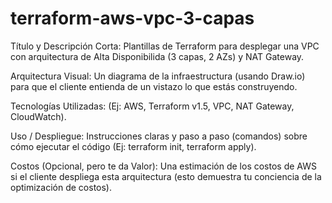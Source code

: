 # terraform-aws-vpc-3-capas

Título y Descripción Corta: Plantillas de Terraform para desplegar una VPC con arquitectura de Alta Disponibilida (3 capas, 2 AZs) y NAT Gateway.

Arquitectura Visual: Un diagrama de la infraestructura (usando Draw.io) para que el cliente entienda de un vistazo lo que estás construyendo.

Tecnologías Utilizadas: (Ej: AWS, Terraform v1.5, VPC, NAT Gateway, CloudWatch).

Uso / Despliegue: Instrucciones claras y paso a paso (comandos) sobre cómo ejecutar el código (Ej: terraform init, terraform apply).

Costos (Opcional, pero te da Valor): Una estimación de los costos de AWS si el cliente despliega esta arquitectura (esto demuestra tu conciencia de la optimización de costos).
